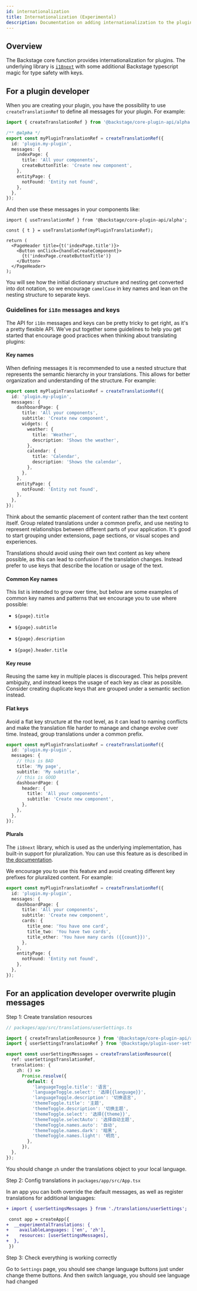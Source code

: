 ```yaml
---
id: internationalization
title: Internationalization (Experimental)
description: Documentation on adding internationalization to the plugin
---
```


## Overview

The Backstage core function provides internationalization for plugins. The underlying library is [`i18next`](https://www.i18next.com/) with some additional Backstage typescript magic for type safety with keys.

## For a plugin developer

When you are creating your plugin, you have the possibility to use `createTranslationRef` to define all messages for your plugin. For example:

```ts
import { createTranslationRef } from '@backstage/core-plugin-api/alpha';

/** @alpha */
export const myPluginTranslationRef = createTranslationRef({
  id: 'plugin.my-plugin',
  messages: {
    indexPage: {
      title: 'All your components',
      createButtonTitle: 'Create new component',
    },
    entityPage: {
      notFound: 'Entity not found',
    },
  },
});
```

And then use these messages in your components like:

```tsx
import { useTranslationRef } from '@backstage/core-plugin-api/alpha';

const { t } = useTranslationRef(myPluginTranslationRef);

return (
  <PageHeader title={t('indexPage.title')}>
    <Button onClick={handleCreateComponent}>
      {t('indexPage.createButtonTitle')}
    </Button>
  </PageHeader>
);
```

You will see how the initial dictionary structure and nesting get converted into dot notation, so we encourage `camelCase` in key names and lean on the nesting structure to separate keys.

### Guidelines for `i18n` messages and keys

The API for `i18n` messages and keys can be pretty tricky to get right, as it's a pretty flexible API. We've put together some guidelines to help you get started that encourage good practices when thinking about translating plugins:

#### Key names

When defining messages it is recommended to use a nested structure that represents the semantic hierarchy in your translations. This allows for better organization and understanding of the structure. For example:

```ts
export const myPluginTranslationRef = createTranslationRef({
  id: 'plugin.my-plugin',
  messages: {
    dashboardPage: {
      title: 'All your components',
      subtitle: 'Create new component',
      widgets: {
        weather: {
          title: 'Weather',
          description: 'Shows the weather',
        },
        calendar: {
          title: 'Calendar',
          description: 'Shows the calendar',
        },
      },
    },
    entityPage: {
      notFound: 'Entity not found',
    },
  },
});
```

Think about the semantic placement of content rather than the text content itself. Group related translations under a common prefix, and use nesting to represent relationships between different parts of your application. It's good to start grouping under extensions, page sections, or visual scopes and experiences.

Translations should avoid using their own text content as key where possible, as this can lead to confusion if the translation changes. Instead prefer to use keys that describe the location or usage of the text.

#### Common Key names

This list is intended to grow over time, but below are some examples of common key names and patterns that we encourage you to use where possible:

- `${page}.title`
- `${page}.subtitle`
- `${page}.description`

- `${page}.header.title`

#### Key reuse

Reusing the same key in multiple places is discouraged. This helps prevent ambiguity, and instead keeps the usage of each key as clear as possible. Consider creating duplicate keys that are grouped under a semantic section instead.

#### Flat keys

Avoid a flat key structure at the root level, as it can lead to naming conflicts and make the translation file harder to manage and change evolve over time. Instead, group translations under a common prefix.

```ts
export const myPluginTranslationRef = createTranslationRef({
  id: 'plugin.my-plugin',
  messages: {
    // this is BAD
    title: 'My page',
    subtitle: 'My subtitle',
    // this is GOOD
    dashboardPage: {
      header: {
        title: 'All your components',
        subtitle: 'Create new component',
      },
    },
  },
});
```

#### Plurals

The `i18next` library, which is used as the underlying implementation, has built-in support for pluralization. You can use this feature as is described in [the documentation](https://www.i18next.com/translation-function/plurals).

We encourage you to use this feature and avoid creating different key prefixes for pluralized content. For example:

```ts
export const myPluginTranslationRef = createTranslationRef({
  id: 'plugin.my-plugin',
  messages: {
    dashboardPage: {
      title: 'All your components',
      subtitle: 'Create new component',
      cards: {
        title_one: 'You have one card',
        title_two: 'You have two cards',
        title_other: 'You have many cards ({{count}})',
      },
    },
    entityPage: {
      notFound: 'Entity not found',
    },
  },
});
```

## For an application developer overwrite plugin messages

Step 1: Create translation resources

```ts
// packages/app/src/translations/userSettings.ts

import { createTranslationResource } from '@backstage/core-plugin-api/alpha';
import { userSettingsTranslationRef } from '@backstage/plugin-user-settings/alpha';

export const userSettingsMessages = createTranslationResource({
  ref: userSettingsTranslationRef,
  translations: {
    zh: () =>
      Promise.resolve({
        default: {
          'languageToggle.title': '语言',
          'languageToggle.select': '选择{{language}}',
          'languageToggle.description': '切换语言',
          'themeToggle.title': '主题',
          'themeToggle.description': '切换主题',
          'themeToggle.select': '选择{{theme}}',
          'themeToggle.selectAuto': '选择自动主题',
          'themeToggle.names.auto': '自动',
          'themeToggle.names.dark': '暗黑',
          'themeToggle.names.light': '明亮',
        },
      }),
  },
});
```

You should change `zh` under the translations object to your local language.

Step 2: Config translations in `packages/app/src/App.tsx`

In an app you can both override the default messages, as well as register translations for additional languages:

```diff
+ import { userSettingsMessages } from './translations/userSettings';

 const app = createApp({
+  __experimentalTranslations: {
+    availableLanguages: ['en', 'zh'],
+    resources: [userSettingsMessages],
+  },
 })
```

Step 3: Check everything is working correctly

Go to `Settings` page, you should see change language buttons just under change theme buttons. And then switch language, you should see language had changed

